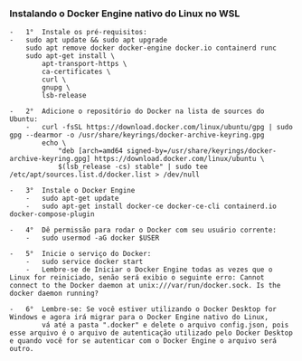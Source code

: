 ### Instalando o Docker Engine nativo do Linux no WSL
    
    -   1°  Instale os pré-requisitos:
    -   sudo apt update && sudo apt upgrade
        sudo apt remove docker docker-engine docker.io containerd runc
        sudo apt-get install \
            apt-transport-https \
            ca-certificates \
            curl \
            gnupg \
            lsb-release
        
    -   2°  Adicione o repositório do Docker na lista de sources do Ubuntu:
        -   curl -fsSL https://download.docker.com/linux/ubuntu/gpg | sudo gpg --dearmor -o /usr/share/keyrings/docker-archive-keyring.gpg
            echo \
                "deb [arch=amd64 signed-by=/usr/share/keyrings/docker-archive-keyring.gpg] https://download.docker.com/linux/ubuntu \
                $(lsb_release -cs) stable" | sudo tee /etc/apt/sources.list.d/docker.list > /dev/null

    -   3°  Instale o Docker Engine
        -   sudo apt-get update
        -   sudo apt-get install docker-ce docker-ce-cli containerd.io docker-compose-plugin

    -   4°  Dê permissão para rodar o Docker com seu usuário corrente:
        -   sudo usermod -aG docker $USER

    -   5°  Inicie o serviço do Docker:
        -   sudo service docker start
        -   Lembre-se de Iniciar o Docker Engine todas as vezes que o Linux for reiniciado, senão será exibio o seguinte erro: Cannot connect to the Docker daemon at unix:///var/run/docker.sock. Is the docker daemon running?

    -   6°  Lembre-se: Se você estiver utilizando o Docker Desktop for Windows e agora irá migrar para o Docker Engine nativo do Linux,
            vá até a pasta ".docker" e delete o arquivo config.json, pois esse arquivo é o arquivo de autenticação utilizado pelo Docker Desktop e quando você for se autenticar com o Docker Engine o arquivo será outro.
